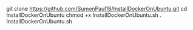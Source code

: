 git clone https://github.com/SumonPaul18/InstallDockerOnUbuntu.git
cd InstallDockerOnUbuntu
chmod +x InstallDockerOnUbuntu.sh
. InstallDockerOnUbuntu.sh

